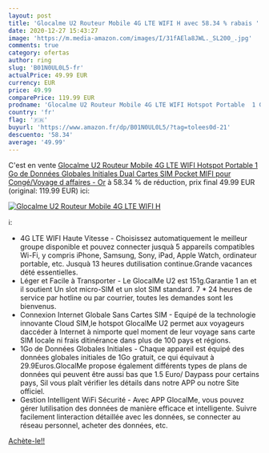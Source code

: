 ```yaml
---
layout: post
title: 'Glocalme U2 Routeur Mobile 4G LTE WIFI H avec 58.34 % rabais '
date: 2020-12-27 15:43:27
image: 'https://m.media-amazon.com/images/I/31fAEla8JWL._SL200_.jpg'
comments: true
category: ofertas
author: ring
slug: 'B01N0UL0L5-fr'
actualPrice: 49.99 EUR
currency: EUR
price: 49.99
comparePrice: 119.99 EUR
prodname: 'Glocalme U2 Routeur Mobile 4G LTE WIFI Hotspot Portable  1 Go de Données Globales Initiales  Dual Cartes SIM  Pocket MIFI pour Congé/Voyage d affaires - Or'
country: 'fr'
flag: '🇫🇷'
buyurl: 'https://www.amazon.fr/dp/B01N0UL0L5/?tag=tolees0d-21'
descuento: '58.34'
average: '49.99'
---
```


C'est en vente [Glocalme U2 Routeur Mobile 4G LTE WIFI Hotspot Portable  1 Go de Données Globales Initiales  Dual Cartes SIM  Pocket MIFI pour Congé/Voyage d affaires - Or](https://www.amazon.fr/dp/B01N0UL0L5/?tag=tolees0d-21)  à  58.34 % de réduction, prix final  49.99 EUR (original: 119.99 EUR) ici:

[![Glocalme U2 Routeur Mobile 4G LTE WIFI H](https://m.media-amazon.com/images/I/31fAEla8JWL._SL200_.jpg)](https://www.amazon.fr/dp/B01N0UL0L5/?tag=tolees0d-21)

ℹ️:

- 4G LTE WIFI Haute Vitesse - Choisissez automatiquement le meilleur groupe disponible et pouvez connecter jusquà 5 appareils compatibles Wi-Fi, y compris iPhone, Samsung, Sony, iPad, Apple Watch, ordinateur portable, etc. Jusquà 13 heures dutilisation continue.Grande vacances dété essentielles.
- Léger et Facile à Transporter - Le GlocalMe U2 est 151g.Garantie 1 an et il soutient Un slot micro-SIM et un slot SIM standard. 7 * 24 heures de service par hotline ou par courrier, toutes les demandes sont les bienvenus.
- Connexion Internet Globale Sans Cartes SIM - Equipé de la technologie innovante Cloud SIM,le hotspot GlocalMe U2 permet aux voyageurs daccéder à Internet à nimporte quel moment de leur voyage sans carte SIM locale ni frais ditinérance dans plus de 100 pays et régions.
- 1Go de Données Globales Initiales - Chaque appareil est équipé des données globales initiales de 1Go gratuit, ce qui équivaut à 29.9Euros.GlocalMe propose également différents types de plans de données qui peuvent être aussi bas que 1.5 Euro/ Daypass pour certains pays, Sil vous plaît vérifier les détails dans notre APP ou notre Site officiel.
- Gestion Intelligent WiFi Sécurité - Avec APP GlocalMe, vous pouvez gérer lutilisation des données de manière efficace et intelligente. Suivre facilement linteraction détaillée avec les données, se connecter au réseau personnel, acheter des données, etc.

[Achète-le!!](https://www.amazon.fr/dp/B01N0UL0L5/?tag=tolees0d-21)
